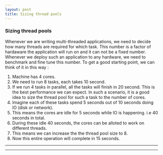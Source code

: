 ```yaml
---
layout: post
title: Sizing thread pools
---
```


### Sizing thread pools

Whenever we are writing multi-threaded applications, we need to decide how many threads are required for which task. 
This number is a factor of hardaware the application will run on and it can not be a fixed number. Whenever we deploy such an application 
to any hardware, we need to benchmark and fine tune this number. To get a good starting point, we can think of it in this way :

1. Machine has 4 cores. 
2. We need to run 8 tasks, each takes 10 second.
3. If we run 4 tasks in parallel, all the tasks will finish in 20 second. This is the best performance we can expect. 
   In such a scenario, it is  a good idea to size the thread pool for such a task to the number of cores.
4. Imagine each of these tasks spend 5 seconds out of 10 seconds doing IO (disk or network). 
5. This means the cores are idle for 5 seconds while IO is happening. i.e 40 seconds in total.
6. During these idle 40 seconds, the cores can be alloted to work on different threads.
7. This means we can increase the the thread pool size to 8. 
8. Now this entire operation will complete in 15 seconds.

----
****
